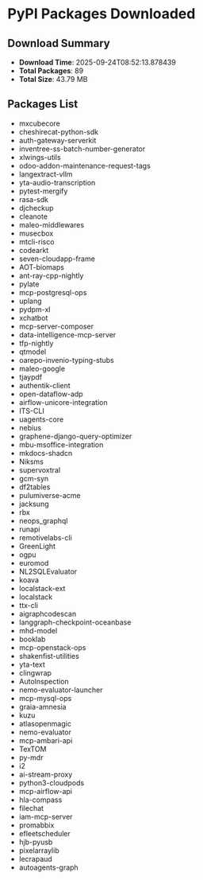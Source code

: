 # PyPI Packages Downloaded

## Download Summary
- **Download Time**: 2025-09-24T08:52:13.878439
- **Total Packages**: 89
- **Total Size**: 43.79 MB

## Packages List
- mxcubecore
- cheshirecat-python-sdk
- auth-gateway-serverkit
- inventree-ss-batch-number-generator
- xlwings-utils
- odoo-addon-maintenance-request-tags
- langextract-vllm
- yta-audio-transcription
- pytest-mergify
- rasa-sdk
- djcheckup
- cleanote
- maleo-middlewares
- musecbox
- mtcli-risco
- codearkt
- seven-cloudapp-frame
- AOT-biomaps
- ant-ray-cpp-nightly
- pylate
- mcp-postgresql-ops
- uplang
- pydpm-xl
- xchatbot
- mcp-server-composer
- data-intelligence-mcp-server
- tfp-nightly
- qtmodel
- oarepo-invenio-typing-stubs
- maleo-google
- tjaypdf
- authentik-client
- open-dataflow-adp
- airflow-unicore-integration
- ITS-CLI
- uagents-core
- nebius
- graphene-django-query-optimizer
- mbu-msoffice-integration
- mkdocs-shadcn
- Niksms
- supervoxtral
- gcm-syn
- df2tables
- pulumiverse-acme
- jacksung
- rbx
- neops_graphql
- runapi
- remotivelabs-cli
- GreenLight
- ogpu
- euromod
- NL2SQLEvaluator
- koava
- localstack-ext
- localstack
- ttx-cli
- aigraphcodescan
- langgraph-checkpoint-oceanbase
- mhd-model
- booklab
- mcp-openstack-ops
- shakenfist-utilities
- yta-text
- clingwrap
- AutoInspection
- nemo-evaluator-launcher
- mcp-mysql-ops
- graia-amnesia
- kuzu
- atlasopenmagic
- nemo-evaluator
- mcp-ambari-api
- TexTOM
- py-mdr
- i2
- ai-stream-proxy
- python3-cloudpods
- mcp-airflow-api
- hla-compass
- filechat
- iam-mcp-server
- promabbix
- efleetscheduler
- hjb-pyusb
- pixelarraylib
- lecrapaud
- autoagents-graph
